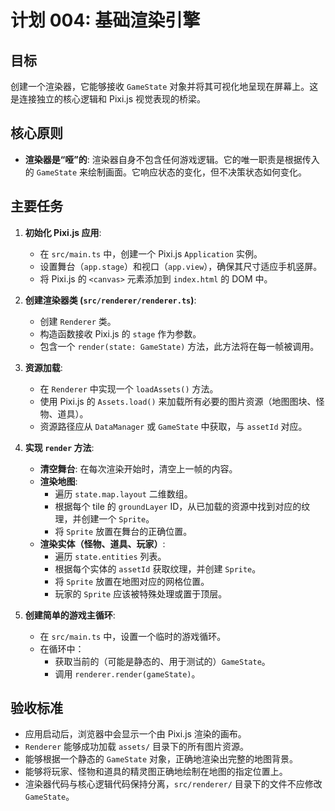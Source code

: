 # 计划 004: 基础渲染引擎

## 目标

创建一个渲染器，它能够接收 `GameState` 对象并将其可视化地呈现在屏幕上。这是连接独立的核心逻辑和 Pixi.js 视觉表现的桥梁。

## 核心原则

- **渲染器是“哑”的**: 渲染器自身不包含任何游戏逻辑。它的唯一职责是根据传入的 `GameState` 来绘制画面。它响应状态的变化，但不决策状态如何变化。

## 主要任务

1.  **初始化 Pixi.js 应用**:
    - 在 `src/main.ts` 中，创建一个 Pixi.js `Application` 实例。
    - 设置舞台（`app.stage`）和视口（`app.view`），确保其尺寸适应手机竖屏。
    - 将 Pixi.js 的 `<canvas>` 元素添加到 `index.html` 的 DOM 中。

2.  **创建渲染器类 (`src/renderer/renderer.ts`)**:
    - 创建 `Renderer` 类。
    - 构造函数接收 Pixi.js 的 `stage` 作为参数。
    - 包含一个 `render(state: GameState)` 方法，此方法将在每一帧被调用。

3.  **资源加载**:
    - 在 `Renderer` 中实现一个 `loadAssets()` 方法。
    - 使用 Pixi.js 的 `Assets.load()` 来加载所有必要的图片资源（地图图块、怪物、道具）。
    - 资源路径应从 `DataManager` 或 `GameState` 中获取，与 `assetId` 对应。

4.  **实现 `render` 方法**:
    - **清空舞台**: 在每次渲染开始时，清空上一帧的内容。
    - **渲染地图**:
        - 遍历 `state.map.layout` 二维数组。
        - 根据每个 tile 的 `groundLayer` ID，从已加载的资源中找到对应的纹理，并创建一个 `Sprite`。
        - 将 `Sprite` 放置在舞台的正确位置。
    - **渲染实体（怪物、道具、玩家）**:
        - 遍历 `state.entities` 列表。
        - 根据每个实体的 `assetId` 获取纹理，并创建 `Sprite`。
        - 将 `Sprite` 放置在地图对应的网格位置。
        - 玩家的 `Sprite` 应该被特殊处理或置于顶层。

5.  **创建简单的游戏主循环**:
    - 在 `src/main.ts` 中，设置一个临时的游戏循环。
    - 在循环中：
        - 获取当前的（可能是静态的、用于测试的）`GameState`。
        - 调用 `renderer.render(gameState)`。

## 验收标准

- 应用启动后，浏览器中会显示一个由 Pixi.js 渲染的画布。
- `Renderer` 能够成功加载 `assets/` 目录下的所有图片资源。
- 能够根据一个静态的 `GameState` 对象，正确地渲染出完整的地图背景。
- 能够将玩家、怪物和道具的精灵图正确地绘制在地图的指定位置上。
- 渲染器代码与核心逻辑代码保持分离，`src/renderer/` 目录下的文件不应修改 `GameState`。
